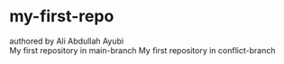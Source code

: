 # my-first-repo
authored by Ali Abdullah Ayubi
<br>
My first repository in main-branch
My first repository in conflict-branch
